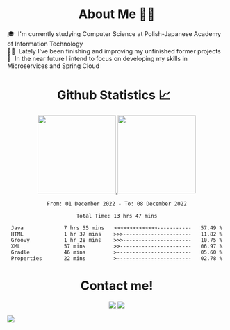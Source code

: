 <div align="center">
      <h1>About Me 👨‍🎓</h1>
</div>

<a>🎓 &nbsp;I'm currently studying Computer Science at Polish-Japanese Academy of Information Technology</a>
<br>
<a>👨‍💻 &nbsp;Lately I've been finishing and improving my unfinished former projects</a>
<br>
<a>🌱 &nbsp;In the near future I intend to focus on developing my skills in Microservices and Spring Cloud</a>

<div align="center">
  <h1> Github Statistics 📈 &nbsp;</h1>
  <a href="https://github.com/Franek-Antoniak">
    <img height="180em" src="https://github-readme-streak-stats.herokuapp.com?user=Franek-Antoniak&theme=github-dark-blue&date_format=M%20j%5B%2C%20Y%5D" />
    <img height="180em" src="https://github-readme-stats.vercel.app/api/top-langs/?username=Franek-Antoniak&layout=compact&theme=github_dark&cache_seconds=7200"/>
  </a>
</div>

<div align="center">
<!--START_SECTION:waka-->

```text
From: 01 December 2022 - To: 08 December 2022

Total Time: 13 hrs 47 mins

Java             7 hrs 55 mins   >>>>>>>>>>>>>>-----------   57.49 %
HTML             1 hr 37 mins    >>>----------------------   11.82 %
Groovy           1 hr 28 mins    >>>----------------------   10.75 %
XML              57 mins         >>-----------------------   06.97 %
Gradle           46 mins         >------------------------   05.60 %
Properties       22 mins         >------------------------   02.78 %
```

<!--END_SECTION:waka-->
</div>

<div id="footer" align="center">
  <h1>Contact me!</h1>
  <a href="https://www.linkedin.com/in/franciszek-antoniak/">
    <img src="https://img.shields.io/badge/LinkedIn-0077B5?style=for-the-badge&logo=linkedin&logoColor=white"/>
  </a>
  <a href="mailto:franekant123@gmail.com">
    <img src="https://img.shields.io/badge/Gmail-D14836?style=for-the-badge&logo=gmail&logoColor=white"/>
  </a>
</div>

<!--Tracker-->
![](https://hit.yhype.me/github/profile?user_id=31598277)
